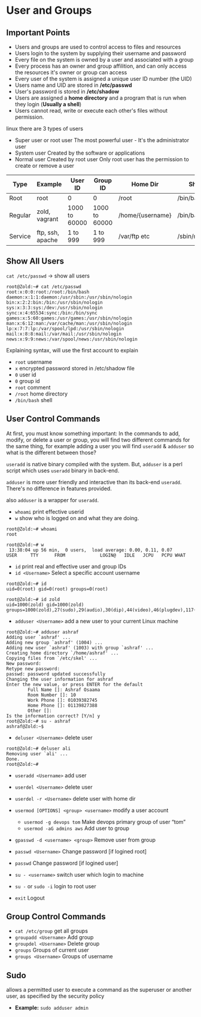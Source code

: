# User and Groups

## Important Points

* Users and groups are used to control access to files and resources
* Users login to the system by supplying their username and password
* Every file on the system is owned by a user and associated with a group
* Every process has an owner and group affilition, and can only access the resources it's owner or group can access
* Every user of the system is assigned a unique user ID number (the UID)
* Users name and UID are stored in **/etc/passwd**
* User's password is stored in **/etc/shadow**
* Users are assigned a **home directory** and a program that is run when they login (**Usually a shell**)
* Users cannot read, write or execute each other's files without permission.

linux there are 3 types of users

* Super user or root user
  The most powerful user - It's the administrator user
* System user
  Created by the software or applications
* Normal user
  Created by root user
  Only root user has the permission to create or remove a user

Type    | Example          | User ID       | Group ID      | Home Dir         | Shell
------- | ---------------- | ------------- | ------------- | ---------------- | -----------
Root    | root             | 0             | 0             | /root            | /bin/bash
Regular | zold, vagrant    | 1000 to 60000 | 1000 to 60000 | /home/{username} | /bin/bash
Service | ftp, ssh, apache | 1 to 999      | 1 to 999      | /var/ftp etc     | /sbin/nologin

## Show All Users

`cat /etc/passwd` → show all users

``` console
root@Zold:~# cat /etc/passwd
root:x:0:0:root:/root:/bin/bash
daemon:x:1:1:daemon:/usr/sbin:/usr/sbin/nologin
bin:x:2:2:bin:/bin:/usr/sbin/nologin
sys:x:3:3:sys:/dev:/usr/sbin/nologin
sync:x:4:65534:sync:/bin:/bin/sync
games:x:5:60:games:/usr/games:/usr/sbin/nologin
man:x:6:12:man:/var/cache/man:/usr/sbin/nologin
lp:x:7:7:lp:/var/spool/lpd:/usr/sbin/nologin
mail:x:8:8:mail:/var/mail:/usr/sbin/nologin
news:x:9:9:news:/var/spool/news:/usr/sbin/nologin
```

Explaining syntax, will use the first account to explain

* `root` username
* `x` encrypted password stored in /etc/shadow file
* `0` user id
* `0` group id
* `root` comment
* `/root` home directory
* `/bin/bash` shell

## User Control Commands

At first, you must know something important:
In the commands to add, modify, or delete a user or group, you will find two different commands for the same thing, for example adding a user you will find `useradd` & `adduser` so what is the different between those?

`useradd` is native binary compiled with the system. But, `adduser` is a perl script which uses `useradd` binary in back-end.

`adduser` is more user friendly and interactive than its back-end `useradd`. There's no difference in features provided.

also `adduser` is a wrapper for `useradd`.

* `whoami` print effective userid
* `w` show who is logged on and what they are doing.

``` console
root@Zold:~# whoami
root

root@Zold:~# w
 13:38:04 up 56 min,  0 users,  load average: 0.00, 0.11, 0.07
USER     TTY      FROM             LOGIN@   IDLE   JCPU   PCPU WHAT
```

* `id` print real and effective user and group IDs
* `id <Username>` Select a specific account username

``` console
root@Zold:~# id
uid=0(root) gid=0(root) groups=0(root)

root@Zold:~# id zold
uid=1000(zold) gid=1000(zold) groups=1000(zold),27(sudo),29(audio),30(dip),44(video),46(plugdev),117(netdev),1001(docker)
```

* `adduser <Username>` add a new user to your current Linux machine

``` console
root@Zold:~# adduser ashraf
Adding user `ashraf' ...
Adding new group `ashraf' (1004) ...
Adding new user `ashraf' (1003) with group `ashraf' ...
Creating home directory `/home/ashraf' ...
Copying files from `/etc/skel' ...
New password:
Retype new password:
passwd: password updated successfully
Changing the user information for ashraf
Enter the new value, or press ENTER for the default
        Full Name []: Ashraf Osaama
        Room Number []: 10
        Work Phone []: 01039382745
        Home Phone []: 01139827388
        Other []:
Is the information correct? [Y/n] y
root@Zold:~# su - ashraf
ashraf@Zold:~$
```

* `deluser <Username>` delete user

``` console
root@Zold:~# deluser ali
Removing user `ali' ...
Done.
root@Zold:~#
```

* `useradd <Username>` add user
* `userdel <Username>` delete user
* `userdel -r <Username>` delete user with home dir
* `usermod [OPTIONS] <group> <username>` modify a user account
  * `usermod -g devops tom` Make devops primary group of user “tom”
  * `usermod -aG admins aws` Add user to group
* `gpasswd -d <username> <group>` Remove user from group
* `passwd <Username>` Change password [if logined root]
* `passwd` Change password [if logined user]

* `su - <username>` switch user which login to machine
* `su -` or `sudo -i` login to root user
* `exit` Logout

## Group Control Commands

* `cat /etc/group` get all groups
* `groupadd <Username>` Add group
* `groupdel <Username>` Delete group
* `groups` Groups of current user
* `groups <Username>` Groups of username

## Sudo

allows a permitted user to execute a command as the superuser or another user, as specified by the security policy

* **Example:** `sudo adduser admin`
